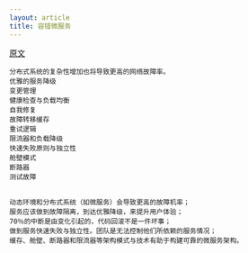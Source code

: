 ```yaml
---
layout: article
title: 容错微服务
---
```


[原文](https://colobu.com/2017/08/23/Designing-a-Microservices-Architecture-for-Failure/)

```
分布式系统的复杂性增加也将导致更高的网络故障率。
优雅的服务降级
变更管理
健康检查与负载均衡
自我修复
故障转移缓存
重试逻辑
限流器和负载降级
快速失败原则与独立性
舱壁模式
断路器
测试故障
```

```

动态环境和分布式系统（如微服务）会导致更高的故障机率；
服务应该做到故障隔离，到达优雅降级，来提升用户体验；
70％的中断是由变化引起的，代码回滚不是一件坏事；
做到服务快速失败与独立性。团队是无法控制他们所依赖的服务情况；
缓存、舱壁、断路器和限流器等架构模式与技术有助于构建可靠的微服务架构。

```
